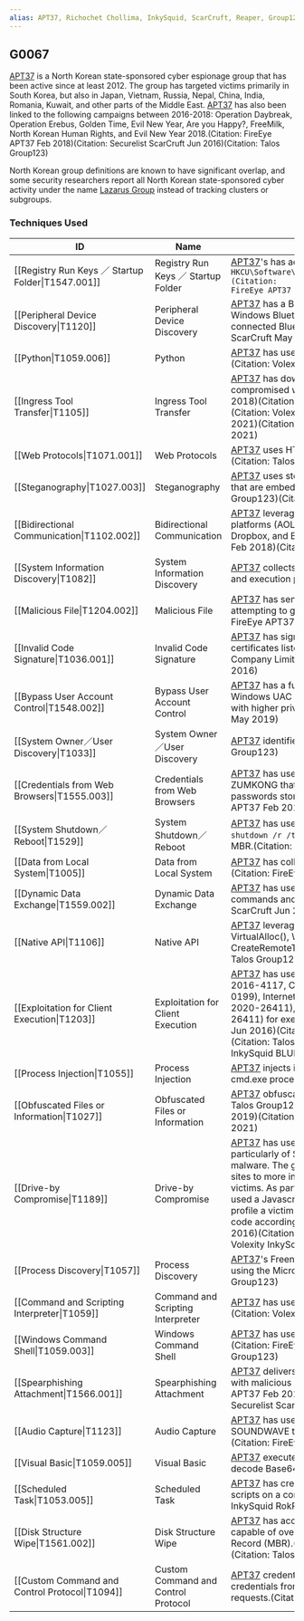 ```yaml
---
alias: APT37, Richochet Chollima, InkySquid, ScarCruft, Reaper, Group123, TEMP.Reaper
---
```


## G0067

[APT37](https://attack.mitre.org/groups/G0067) is a North Korean state-sponsored cyber espionage group that has been active since at least 2012. The group has targeted victims primarily in South Korea, but also in Japan, Vietnam, Russia, Nepal, China, India, Romania, Kuwait, and other parts of the Middle East. [APT37](https://attack.mitre.org/groups/G0067) has also been linked to the following campaigns between 2016-2018: Operation Daybreak, Operation Erebus, Golden Time, Evil New Year, Are you Happy?, FreeMilk, North Korean Human Rights, and Evil New Year 2018.(Citation: FireEye APT37 Feb 2018)(Citation: Securelist ScarCruft Jun 2016)(Citation: Talos Group123)

North Korean group definitions are known to have significant overlap, and some security researchers report all North Korean state-sponsored cyber activity under the name [Lazarus Group](https://attack.mitre.org/groups/G0032) instead of tracking clusters or subgroups.


### Techniques Used

| ID | Name | Use |
| --- | --- | --- |
| [[Registry Run Keys ／ Startup Folder\|T1547.001]] | Registry Run Keys ／ Startup Folder | [APT37](https://attack.mitre.org/groups/G0067)'s has added persistence via the Registry key <code>HKCU\Software\Microsoft\CurrentVersion\Run\</code>.(Citation: FireEye APT37 Feb 2018)(Citation: Talos Group123) |
| [[Peripheral Device Discovery\|T1120]] | Peripheral Device Discovery | [APT37](https://attack.mitre.org/groups/G0067) has a Bluetooth device harvester, which uses Windows Bluetooth APIs to find information on connected Bluetooth devices. (Citation: Securelist ScarCruft May 2019) |
| [[Python\|T1059.006]] | Python | [APT37](https://attack.mitre.org/groups/G0067) has used Python scripts to execute payloads.(Citation: Volexity InkySquid RokRAT August 2021) |
| [[Ingress Tool Transfer\|T1105]] | Ingress Tool Transfer | [APT37](https://attack.mitre.org/groups/G0067) has downloaded second stage malware from compromised websites.(Citation: FireEye APT37 Feb 2018)(Citation: Securelist ScarCruft May 2019)(Citation: Volexity InkySquid BLUELIGHT August 2021)(Citation: Volexity InkySquid RokRAT August 2021) |
| [[Web Protocols\|T1071.001]] | Web Protocols | [APT37](https://attack.mitre.org/groups/G0067) uses HTTPS to conceal C2 communications.(Citation: Talos Group123) |
| [[Steganography\|T1027.003]] | Steganography | [APT37](https://attack.mitre.org/groups/G0067) uses steganography to send images to users that are embedded with shellcode.(Citation: Talos Group123)(Citation: Securelist ScarCruft May 2019) |
| [[Bidirectional Communication\|T1102.002]] | Bidirectional Communication | [APT37](https://attack.mitre.org/groups/G0067) leverages social networking sites and cloud platforms (AOL, Twitter, Yandex, Mediafire, pCloud, Dropbox, and Box) for C2.(Citation: FireEye APT37 Feb 2018)(Citation: Talos Group123) |
| [[System Information Discovery\|T1082]] | System Information Discovery | [APT37](https://attack.mitre.org/groups/G0067) collects the computer name, the BIOS model, and execution path.(Citation: Talos Group123) |
| [[Malicious File\|T1204.002]] | Malicious File | [APT37](https://attack.mitre.org/groups/G0067) has sent spearphishing attachments attempting to get a user to open them.(Citation: FireEye APT37 Feb 2018) |
| [[Invalid Code Signature\|T1036.001]] | Invalid Code Signature | [APT37](https://attack.mitre.org/groups/G0067) has signed its malware with an invalid digital certificates listed as “Tencent Technology (Shenzhen) Company Limited.”(Citation: Securelist ScarCruft Jun 2016) |
| [[Bypass User Account Control\|T1548.002]] | Bypass User Account Control | [APT37](https://attack.mitre.org/groups/G0067) has a function in the initial dropper to bypass Windows UAC in order to execute the next payload with higher privileges.(Citation: Securelist ScarCruft May 2019) |
| [[System Owner／User Discovery\|T1033]] | System Owner／User Discovery | [APT37](https://attack.mitre.org/groups/G0067) identifies the victim username.(Citation: Talos Group123) |
| [[Credentials from Web Browsers\|T1555.003]] | Credentials from Web Browsers | [APT37](https://attack.mitre.org/groups/G0067) has used a credential stealer known as ZUMKONG that can harvest usernames and passwords stored in browsers.(Citation: FireEye APT37 Feb 2018) |
| [[System Shutdown／Reboot\|T1529]] | System Shutdown／Reboot | [APT37](https://attack.mitre.org/groups/G0067) has used malware that will issue the command <code>shutdown /r /t 1</code> to reboot a system after wiping its MBR.(Citation: Talos Group123) |
| [[Data from Local System\|T1005]] | Data from Local System | [APT37](https://attack.mitre.org/groups/G0067) has collected data from victims' local systems.(Citation: FireEye APT37 Feb 2018) |
| [[Dynamic Data Exchange\|T1559.002]] | Dynamic Data Exchange | [APT37](https://attack.mitre.org/groups/G0067) has used Windows DDE for execution of commands and a malicious VBS.(Citation: Securelist ScarCruft Jun 2016) |
| [[Native API\|T1106]] | Native API | [APT37](https://attack.mitre.org/groups/G0067) leverages the Windows API calls: VirtualAlloc(), WriteProcessMemory(), and CreateRemoteThread() for process injection.(Citation: Talos Group123) |
| [[Exploitation for Client Execution\|T1203]] | Exploitation for Client Execution | [APT37](https://attack.mitre.org/groups/G0067) has used exploits for Flash Player (CVE-2016-4117, CVE-2018-4878), Word (CVE-2017-0199), Internet Explorer (CVE-2020-1380 and CVE-2020-26411), and Microsoft Edge (CVE-2021-26411) for execution.(Citation: Securelist ScarCruft Jun 2016)(Citation: FireEye APT37 Feb 2018)(Citation: Talos Group123)(Citation: Volexity InkySquid BLUELIGHT August 2021) |
| [[Process Injection\|T1055]] | Process Injection | [APT37](https://attack.mitre.org/groups/G0067) injects its malware variant, [ROKRAT](https://attack.mitre.org/software/S0240), into the cmd.exe process.(Citation: Talos Group123) |
| [[Obfuscated Files or Information\|T1027]] | Obfuscated Files or Information | [APT37](https://attack.mitre.org/groups/G0067) obfuscates strings and payloads.(Citation: Talos Group123)(Citation: Securelist ScarCruft May 2019)(Citation: Volexity InkySquid RokRAT August 2021) |
| [[Drive-by Compromise\|T1189]] | Drive-by Compromise | [APT37](https://attack.mitre.org/groups/G0067) has used strategic web compromises, particularly of South Korean websites, to distribute malware. The group has also used torrent file-sharing sites to more indiscriminately disseminate malware to victims. As part of their compromises, the group has used a Javascript based profiler called RICECURRY to profile a victim's web browser and deliver malicious code accordingly.(Citation: Securelist ScarCruft Jun 2016)(Citation: FireEye APT37 Feb 2018)(Citation: Volexity InkySquid BLUELIGHT August 2021) |
| [[Process Discovery\|T1057]] | Process Discovery | [APT37](https://attack.mitre.org/groups/G0067)'s Freenki malware lists running processes using the Microsoft Windows API.(Citation: Talos Group123) |
| [[Command and Scripting Interpreter\|T1059]] | Command and Scripting Interpreter | [APT37](https://attack.mitre.org/groups/G0067) has used Ruby scripts to execute payloads.(Citation: Volexity InkySquid RokRAT August 2021) |
| [[Windows Command Shell\|T1059.003]] | Windows Command Shell | [APT37](https://attack.mitre.org/groups/G0067) has used the command-line interface.(Citation: FireEye APT37 Feb 2018)(Citation: Talos Group123) |
| [[Spearphishing Attachment\|T1566.001]] | Spearphishing Attachment | [APT37](https://attack.mitre.org/groups/G0067) delivers malware using spearphishing emails with malicious HWP attachments.(Citation: FireEye APT37 Feb 2018)(Citation: Talos Group123)(Citation: Securelist ScarCruft May 2019) |
| [[Audio Capture\|T1123]] | Audio Capture | [APT37](https://attack.mitre.org/groups/G0067) has used an audio capturing utility known as SOUNDWAVE that captures microphone input.(Citation: FireEye APT37 Feb 2018) |
| [[Visual Basic\|T1059.005]] | Visual Basic | [APT37](https://attack.mitre.org/groups/G0067) executes shellcode and a VBA script to decode Base64 strings.(Citation: Talos Group123) |
| [[Scheduled Task\|T1053.005]] | Scheduled Task | [APT37](https://attack.mitre.org/groups/G0067) has created scheduled tasks to run malicious scripts on a compromised host.(Citation: Volexity InkySquid RokRAT August 2021) |
| [[Disk Structure Wipe\|T1561.002]] | Disk Structure Wipe | [APT37](https://attack.mitre.org/groups/G0067) has access to destructive malware that is capable of overwriting a machine's Master Boot Record (MBR).(Citation: FireEye APT37 Feb 2018)(Citation: Talos Group123) |
| [[Custom Command and Control Protocol\|T1094]] | Custom Command and Control Protocol | [APT37](https://attack.mitre.org/groups/G0067) credential stealer ZUMKONG emails credentials from the victim using HTTP POST requests.(Citation: FireEye APT37 Feb 2018) |
